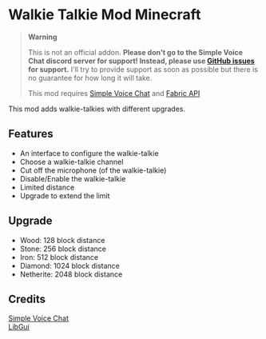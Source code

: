 # Walkie Talkie Mod Minecraft

<!-- prettier-ignore-start -->
> **Warning**
>
> This is not an official addon. **Please don't go to the Simple Voice Chat discord server for support! Instead, please use [GitHub issues](https://github.com/Flaton1/walkie-talkie-mod/issues)
> for support.** I'll try to provide support as soon as possible but there is no guarantee for how long it will take.
> 
> This mod requires [Simple Voice Chat](https://github.com/henkelmax/simple-voice-chat) and [Fabric API](https://github.com/FabricMC/fabric)
<!-- prettier-ignore-end -->

This mod adds walkie-talkies with different upgrades.

## Features
+ An interface to configure the walkie-talkie
+ Choose a walkie-talkie channel
+ Cut off the microphone (of the walkie-talkie)
+ Disable/Enable the walkie-talkie
+ Limited distance
+ Upgrade to extend the limit
## Upgrade
+ Wood: 128 block distance
+ Stone: 256 block distance
+ Iron: 512 block distance
+ Diamond: 1024 block distance
+ Netherite: 2048 block distance
## Credits
[Simple Voice Chat](https://modrinth.com/plugin/simple-voice-chat)\
[LibGui](https://github.com/CottonMC/LibGui)
